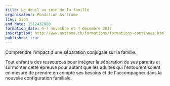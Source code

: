 ```yaml
---
title: Le deuil au sein de la famille
organisateur: Fondation As'trame
lieu: Sion
end_date: 1512432000
formation_date: 6-7 novembre et 4 décembre 2017
inscription: http://www.astrame.ch/formations/formations-continues.html?L=0
published: true
---
```

Comprendre l'impact d'une séparation conjugale sur la famille.

Tout enfant a des ressources pour intégrer la séparation de ses parents et surmonter cette épreuve pour autant que les adultes qui l'entourent soient en mesure de prendre en compte ses besoins et de l'accompagner dans la nouvelle configuration familiale.
